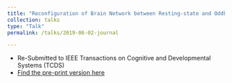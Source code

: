 ```yaml
---
title: "Reconfiguration of Brain Network between Resting-state and Oddball Paradigm"
collection: talks
type: "Talk"
permalink: /talks/2019-06-02-journal

---
```

* Re-Submitted to IEEE Transactions on Cognitive and Developmental Systems (TCDS)
* [Find the pre-print version here](https://arxiv.org/pdf/1809.06676.pdf)
